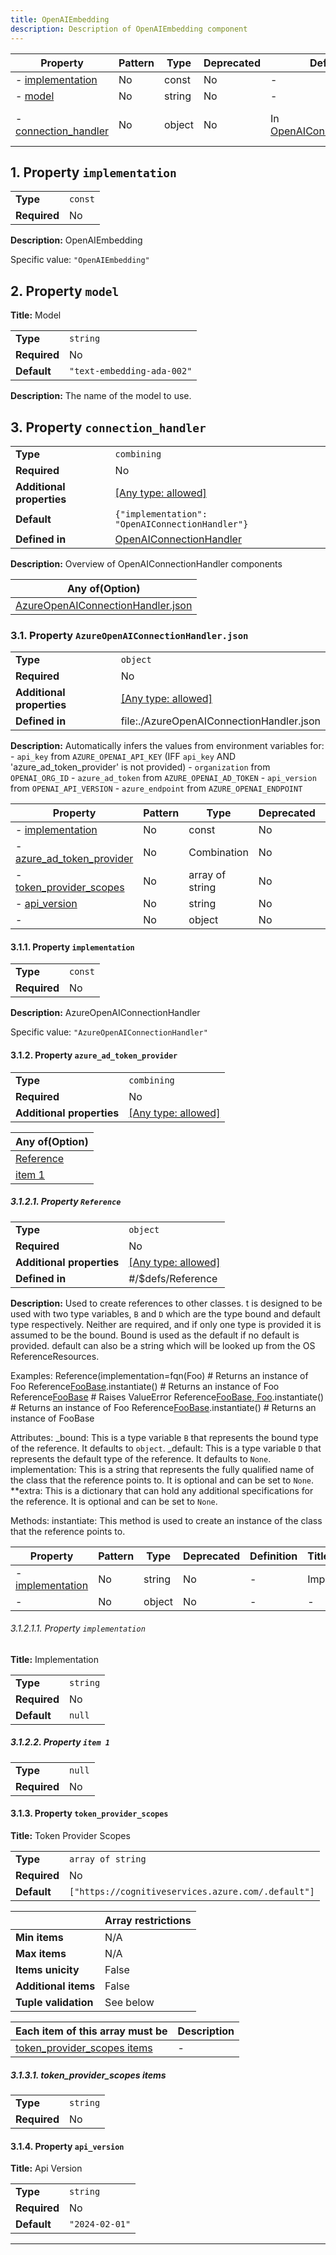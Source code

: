 ```yaml
---
title: OpenAIEmbedding
description: Description of OpenAIEmbedding component
---
```


| Property                                     | Pattern | Type   | Deprecated | Definition                                       | Title/Description                              |
| -------------------------------------------- | ------- | ------ | ---------- | ------------------------------------------------ | ---------------------------------------------- |
| - [implementation](#implementation )         | No      | const  | No         | -                                                | OpenAIEmbedding                                |
| - [model](#model )                           | No      | string | No         | -                                                | Model                                          |
| - [connection_handler](#connection_handler ) | No      | object | No         | In [OpenAIConnectionHandler](/docs/components/openaiconnectionhandler/overview) | Overview of OpenAIConnectionHandler components |

## <a name="implementation"></a>1. Property `implementation`

|              |         |
| ------------ | ------- |
| **Type**     | `const` |
| **Required** | No      |

**Description:** OpenAIEmbedding

Specific value: `"OpenAIEmbedding"`

## <a name="model"></a>2. Property `model`

**Title:** Model

|              |                            |
| ------------ | -------------------------- |
| **Type**     | `string`                   |
| **Required** | No                         |
| **Default**  | `"text-embedding-ada-002"` |

**Description:** The name of the model to use.

## <a name="connection_handler"></a>3. Property `connection_handler`

|                           |                                                                           |
| ------------------------- | ------------------------------------------------------------------------- |
| **Type**                  | `combining`                                                               |
| **Required**              | No                                                                        |
| **Additional properties** | [[Any type: allowed]](# "Additional Properties of any type are allowed.") |
| **Default**               | `{"implementation": "OpenAIConnectionHandler"}`                           |
| **Defined in**            | [OpenAIConnectionHandler](/docs/components/openaiconnectionhandler/overview)                             |

**Description:** Overview of OpenAIConnectionHandler components

| Any of(Option)                                                    |
| ----------------------------------------------------------------- |
| [AzureOpenAIConnectionHandler.json](#connection_handler_anyOf_i0) |

### <a name="connection_handler_anyOf_i0"></a>3.1. Property `AzureOpenAIConnectionHandler.json`

|                           |                                                                           |
| ------------------------- | ------------------------------------------------------------------------- |
| **Type**                  | `object`                                                                  |
| **Required**              | No                                                                        |
| **Additional properties** | [[Any type: allowed]](# "Additional Properties of any type are allowed.") |
| **Defined in**            | file:./AzureOpenAIConnectionHandler.json                                  |

**Description:** Automatically infers the values from environment variables for:
    - `api_key` from `AZURE_OPENAI_API_KEY` (IFF `api_key` AND 'azure_ad_token_provider' is not provided)
    - `organization` from `OPENAI_ORG_ID`
    - `azure_ad_token` from `AZURE_OPENAI_AD_TOKEN`
    - `api_version` from `OPENAI_API_VERSION`
    - `azure_endpoint` from `AZURE_OPENAI_ENDPOINT`

| Property                                                                           | Pattern | Type            | Deprecated | Definition | Title/Description            |
| ---------------------------------------------------------------------------------- | ------- | --------------- | ---------- | ---------- | ---------------------------- |
| - [implementation](#connection_handler_anyOf_i0_implementation )                   | No      | const           | No         | -          | AzureOpenAIConnectionHandler |
| - [azure_ad_token_provider](#connection_handler_anyOf_i0_azure_ad_token_provider ) | No      | Combination     | No         | -          | -                            |
| - [token_provider_scopes](#connection_handler_anyOf_i0_token_provider_scopes )     | No      | array of string | No         | -          | Token Provider Scopes        |
| - [api_version](#connection_handler_anyOf_i0_api_version )                         | No      | string          | No         | -          | Api Version                  |
| - [](#connection_handler_anyOf_i0_additionalProperties )                           | No      | object          | No         | -          | -                            |

#### <a name="connection_handler_anyOf_i0_implementation"></a>3.1.1. Property `implementation`

|              |         |
| ------------ | ------- |
| **Type**     | `const` |
| **Required** | No      |

**Description:** AzureOpenAIConnectionHandler

Specific value: `"AzureOpenAIConnectionHandler"`

#### <a name="connection_handler_anyOf_i0_azure_ad_token_provider"></a>3.1.2. Property `azure_ad_token_provider`

|                           |                                                                           |
| ------------------------- | ------------------------------------------------------------------------- |
| **Type**                  | `combining`                                                               |
| **Required**              | No                                                                        |
| **Additional properties** | [[Any type: allowed]](# "Additional Properties of any type are allowed.") |

| Any of(Option)                                                             |
| -------------------------------------------------------------------------- |
| [Reference](#connection_handler_anyOf_i0_azure_ad_token_provider_anyOf_i0) |
| [item 1](#connection_handler_anyOf_i0_azure_ad_token_provider_anyOf_i1)    |

##### <a name="connection_handler_anyOf_i0_azure_ad_token_provider_anyOf_i0"></a>3.1.2.1. Property `Reference`

|                           |                                                                           |
| ------------------------- | ------------------------------------------------------------------------- |
| **Type**                  | `object`                                                                  |
| **Required**              | No                                                                        |
| **Additional properties** | [[Any type: allowed]](# "Additional Properties of any type are allowed.") |
| **Defined in**            | #/$defs/Reference                                                         |

**Description:** Used to create references to other classes. t is designed to be used with two type variables, `B` and `D` which are
the type bound and default type respectively. Neither are required, and if only one type is provided it is assumed
to be the bound. Bound is used as the default if no default is provided. default can also be a string which will be
looked up from the OS ReferenceResources.

Examples:
    Reference(implementation=fqn(Foo)                           # Returns an instance of Foo
    Reference[FooBase](implementation=fqn(Foo)).instantiate()   # Returns an instance of Foo
    Reference[FooBase](implementation=fqn(Bar))                 # Raises ValueError
    Reference[FooBase, Foo]().instantiate()                     # Returns an instance of Foo
    Reference[FooBase]().instantiate()                          # Returns an instance of FooBase

Attributes:
    _bound: This is a type variable `B` that represents the bound type of the reference. It defaults to `object`.
    _default: This is a type variable `D` that represents the default type of the reference. It defaults to `None`.
    implementation: This is a string that represents the fully qualified name of the class that the reference points to. It is optional and can be set to `None`.
    **extra: This is a dictionary that can hold any additional specifications for the reference. It is optional and can be set to `None`.

Methods:
    instantiate: This method is used to create an instance of the class that the reference points to.

| Property                                                                                          | Pattern | Type   | Deprecated | Definition | Title/Description |
| ------------------------------------------------------------------------------------------------- | ------- | ------ | ---------- | ---------- | ----------------- |
| - [implementation](#connection_handler_anyOf_i0_azure_ad_token_provider_anyOf_i0_implementation ) | No      | string | No         | -          | Implementation    |
| - [](#connection_handler_anyOf_i0_azure_ad_token_provider_anyOf_i0_additionalProperties )         | No      | object | No         | -          | -                 |

###### <a name="connection_handler_anyOf_i0_azure_ad_token_provider_anyOf_i0_implementation"></a>3.1.2.1.1. Property `implementation`

**Title:** Implementation

|              |          |
| ------------ | -------- |
| **Type**     | `string` |
| **Required** | No       |
| **Default**  | `null`   |

##### <a name="connection_handler_anyOf_i0_azure_ad_token_provider_anyOf_i1"></a>3.1.2.2. Property `item 1`

|              |        |
| ------------ | ------ |
| **Type**     | `null` |
| **Required** | No     |

#### <a name="connection_handler_anyOf_i0_token_provider_scopes"></a>3.1.3. Property `token_provider_scopes`

**Title:** Token Provider Scopes

|              |                                                    |
| ------------ | -------------------------------------------------- |
| **Type**     | `array of string`                                  |
| **Required** | No                                                 |
| **Default**  | `["https://cognitiveservices.azure.com/.default"]` |

|                      | Array restrictions |
| -------------------- | ------------------ |
| **Min items**        | N/A                |
| **Max items**        | N/A                |
| **Items unicity**    | False              |
| **Additional items** | False              |
| **Tuple validation** | See below          |

| Each item of this array must be                                                         | Description |
| --------------------------------------------------------------------------------------- | ----------- |
| [token_provider_scopes items](#connection_handler_anyOf_i0_token_provider_scopes_items) | -           |

##### <a name="autogenerated_heading_2"></a>3.1.3.1. token_provider_scopes items

|              |          |
| ------------ | -------- |
| **Type**     | `string` |
| **Required** | No       |

#### <a name="connection_handler_anyOf_i0_api_version"></a>3.1.4. Property `api_version`

**Title:** Api Version

|              |                |
| ------------ | -------------- |
| **Type**     | `string`       |
| **Required** | No             |
| **Default**  | `"2024-02-01"` |

----------------------------------------------------------------------------------------------------------------------------
